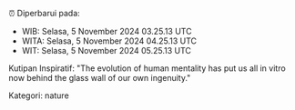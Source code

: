 ⏰ Diperbarui pada:
- WIB: Selasa, 5 November 2024 03.25.13 UTC
- WITA: Selasa, 5 November 2024 04.25.13 UTC
- WIT: Selasa, 5 November 2024 05.25.13 UTC

Kutipan Inspiratif:
"The evolution of human mentality has put us all in vitro now behind the glass wall of our own ingenuity."


Kategori: nature

